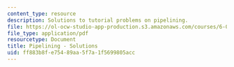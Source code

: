 ```yaml
---
content_type: resource
description: Solutions to tutorial problems on pipelining.
file: https://ol-ocw-studio-app-production.s3.amazonaws.com/courses/6-004-computation-structures-spring-2009/ff883b8fe75489aa5f7a1f5699805acc_MIT6004s09tutor09sol.pdf
file_type: application/pdf
resourcetype: Document
title: Pipelining - Solutions
uid: ff883b8f-e754-89aa-5f7a-1f5699805acc
---
```

